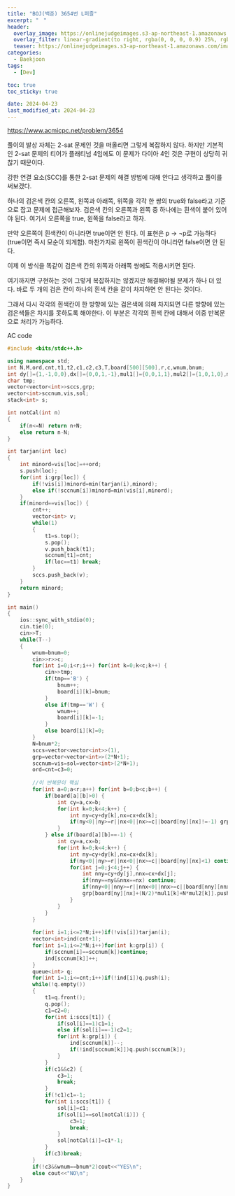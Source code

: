 ```yaml
---
title: "BOJ(백준) 3654번 L퍼즐"
excerpt: "ㅤ"
header:
  overlay_image: https://onlinejudgeimages.s3-ap-northeast-1.amazonaws.com/images/boj-og.png
  overlay_filter: linear-gradient(to right, rgba(0, 0, 0, 0.9) 25%, rgba(0, 0, 0, 0))
  teaser: https://onlinejudgeimages.s3-ap-northeast-1.amazonaws.com/images/boj-og.png
categories:
  - Baekjoon
tags:
  - [Dev]

toc: true
toc_sticky: true

date: 2024-04-23
last_modified_at: 2024-04-23
---
```


<https://www.acmicpc.net/problem/3654>

풀이의 발상 자체는 2-sat 문제인 것을 떠올리면 그렇게 복잡하지 않다. 하지만 기본적인 2-sat 문제의 티어가 플래티넘 4임에도 이 문제가 다이아 4인 것은 구현이 상당히 귀찮기 때문이다.

강한 연결 요소(SCC)를 통한 2-sat 문제의 해결 방법에 대해 안다고 생각하고 풀이를 써보겠다.

하나의 검은색 칸의 오른쪽, 왼쪽과 아래쪽, 위쪽을 각각 한 쌍의 true와 false라고 기준으로 잡고 문제에 접근해보자. 검은색 칸의 오른쪽과 왼쪽 중 하나에는 흰색이 붙어 있어야 된다. 여기서 오른쪽을 true, 왼쪽을 false라고 하자.

만약 오른쪽이 흰색칸이 아니라면 true이면 안 된다. 이 표현은 p → ¬p로 가능하다(true이면 즉시 모순이 되게함). 마찬가지로 왼쪽이 흰색칸이 아니라면 false이면 안 된다.

이제 이 방식을 똑같이 검은색 칸의 위쪽과 아래쪽 쌍에도 적용시키면 된다.

여기까지면 구현하는 것이 그렇게 복잡하지는 않겠지만 해결해야될 문제가 하나 더 있다. 바로 두 개의 검은 칸이 하나의 흰색 칸을 같이 차지하면 안 된다는 것이다.

그래서 다시 각각의 흰색칸이 한 방향에 있는 검은색에 의해 차지되면 다른 방향에 있는 검은색들은 차지를 못하도록 해야한다. 이 부분은 각각의 흰색 칸에 대해서 이중 반복문으로 처리가 가능하다.

AC code
```cpp
#include <bits/stdc++.h>

using namespace std;
int N,M,ord,cnt,t1,t2,c1,c2,c3,T,board[500][500],r,c,wnum,bnum;
int dy[]={1,-1,0,0},dx[]={0,0,1,-1},mul1[]={0,0,1,1},mul2[]={1,0,1,0},mul3[]={0,1,0,1};
char tmp;
vector<vector<int>>sccs,grp;
vector<int>sccnum,vis,sol;
stack<int> s;

int notCal(int n)
{
	if(n<=N) return n+N;
	else return n-N;
}

int tarjan(int loc)
{
	int minord=vis[loc]=++ord;
	s.push(loc);
	for(int i:grp[loc]) {	
		if(!vis[i])minord=min(tarjan(i),minord);
		else if(!sccnum[i])minord=min(vis[i],minord);
	}
	if(minord==vis[loc]) {
		cnt++;
		vector<int> v;
		while(1)
		{
			t1=s.top();
			s.pop();
			v.push_back(t1);
			sccnum[t1]=cnt;
			if(loc==t1) break;
		}
		sccs.push_back(v);
	}
	return minord;
}

int main()
{
	ios::sync_with_stdio(0);
	cin.tie(0);
	cin>>T;
	while(T--)
	{
		wnum=bnum=0;
		cin>>r>>c;
		for(int i=0;i<r;i++) for(int k=0;k<c;k++) {
			cin>>tmp;
			if(tmp=='B') {
				bnum++;
				board[i][k]=bnum;
			}
			else if(tmp=='W') {
				wnum++;
				board[i][k]=-1;
			}
			else board[i][k]=0;
		}
		N=bnum*2;
		sccs=vector<vector<int>>(1),
		grp=vector<vector<int>>(2*N+1);
		sccnum=vis=sol=vector<int>(2*N+1);
		ord=cnt=c3=0;
		
		//이 반복문이 핵심 
		for(int a=0;a<r;a++) for(int b=0;b<c;b++) {
			if(board[a][b]>0) {
				int cy=a,cx=b;
				for(int k=0;k<4;k++) {
					int ny=cy+dy[k],nx=cx+dx[k];
					if(ny<0||ny>=r||nx<0||nx>=c||board[ny][nx]!=-1) grp[board[a][b]+(N/2)*mul1[k]+N*mul3[k]].push_back(notCal(board[a][b]+(N/2)*mul1[k]+N*mul3[k]));
				}
			} else if(board[a][b]==-1) {
				int cy=a,cx=b;	
				for(int k=0;k<4;k++) {
					int ny=cy+dy[k],nx=cx+dx[k];
					if(ny<0||ny>=r||nx<0||nx>=c||board[ny][nx]<1) continue;
					for(int j=0;j<4;j++) {
						int nny=cy+dy[j],nnx=cx+dx[j];
						if(nny==ny&&nnx==nx) continue;
						if(nny<0||nny>=r||nnx<0||nnx>=c||board[nny][nnx]<1) continue;
						grp[board[ny][nx]+(N/2)*mul1[k]+N*mul2[k]].push_back(board[nny][nnx]+(N/2)*mul1[j]+N*mul3[j]);
					}
				}
			}
		}
		
		for(int i=1;i<=2*N;i++)if(!vis[i])tarjan(i);
		vector<int>ind(cnt+1);
		for(int i=1;i<=2*N;i++)for(int k:grp[i]) {
			if(sccnum[i]==sccnum[k])continue;
			ind[sccnum[k]]++;
		}
		queue<int> q;
		for(int i=1;i<=cnt;i++)if(!ind[i])q.push(i);
		while(!q.empty())
		{
			t1=q.front();
			q.pop();
			c1=c2=0;
			for(int i:sccs[t1]) {
				if(sol[i]==1)c1=1;
				else if(sol[i]==-1)c2=1;
				for(int k:grp[i]) {
					ind[sccnum[k]]--;
					if(!ind[sccnum[k]])q.push(sccnum[k]);
				}
			}
			if(c1&&c2) {
				c3=1;
				break;
			}
			if(!c1)c1=-1;
			for(int i:sccs[t1]) {
				sol[i]=c1;
				if(sol[i]==sol[notCal(i)]) {
					c3=1;
					break;
				}
				sol[notCal(i)]=c1*-1;
			}
			if(c3)break;
		}
		if(!c3&&wnum==bnum*2)cout<<"YES\n";
		else cout<<"NO\n";
	}
}
```